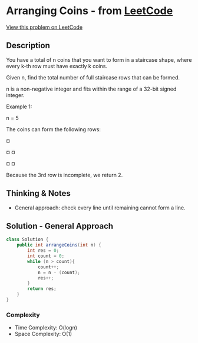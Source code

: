 # Arranging Coins - from [LeetCode](https://leetcode.com)
[View this problem on LeetCode](https://leetcode.com/problems/arranging-coins/)

## Description
You have a total of n coins that you want to form in a staircase shape, where every k-th row must have exactly k coins.

Given n, find the total number of full staircase rows that can be formed.

n is a non-negative integer and fits within the range of a 32-bit signed integer.

Example 1:

n = 5

The coins can form the following rows:

¤

¤ ¤

¤ ¤

Because the 3rd row is incomplete, we return 2.

## Thinking & Notes
* General approach: check every line until remaining cannot form a line.

## Solution - General Approach
```java
class Solution {
    public int arrangeCoins(int n) {
        int res = 0;
        int count = 0;
        while (n > count){
            count++;
            n = n - (count);
            res++;
        }
        return res;
    }
}
```
### Complexity
* Time Complexity: O(logn)
* Space Complexity: O(1)
